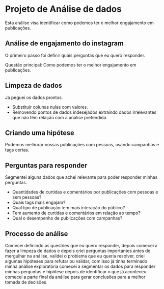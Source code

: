 #  Projeto de Análise de dados

Esta análise visa identificar como podemos ter o melhor engajamento em publicações.

## Análise de engajamento do instagram

O primeiro passo foi definir quais perguntas que eu quero responder.

Questão principal: Como podemos ter o melhor engajamento em publicações.

## Limpeza de dados

Já peguei os dados prontos.

- Substituir colunas nulas com valores.
- Removendo pontos de dados indesejados extraindo dados irrelevantes que não têm relação com a análise pretendida.

## Criando uma hipótese

Podemos melhorar nossas publicações com pessoas, usando campanhas e tags certas.


## Perguntas para responder

Segmentei alguns dados que achei relevante para poder responder minhas perguntas.

- Quantidades de curtidas e comentários por publicações com pessoas e sem pessoas?
- Quais tags mais engajam?
- Qual tipo de publicação tem mais interação do público?
- Tem aumento de curtidas e comentários em relação ao tempo?
- Qual o desempenho de publicações com campanhas?


## Processo de análise

Comecei definindo as questões que eu quero responder, depois comecei a fazer a limpeza de dados e depois criei perguntas importantes antes de mergulhar na análise, validei o problema que eu queria resolver, criei algumas hipóteses para refutar ou validar, com isso já tinha terminado minha análise exploratória comecei a segmentar os dados para responder minhas perguntas e hipótese depois de identificar o que já aconteceu comecei a parte final da análise para gerar conclusões para a melhor tomada de decisões.
